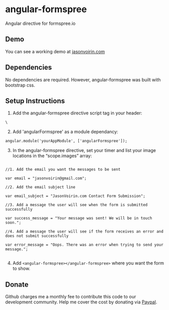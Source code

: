 # angular-formspree
Angular directive for formspree.io

## Demo
You can see a working demo at [jasonvoirin.com](http://www.jasonvoirin.com)

## Dependencies
No dependencies are required. However, angular-formspree was built with bootstrap css.

## Setup Instructions
1. Add the angular-formspree directive script tag in your header: <br>
<pre><code>\<script src="js/directives/angular-formspree.js"></script></code></pre>
2. Add 'angularFormspree' as a module dependancy:
<pre><code>angular.module('yourAppModule', ['angularFormspree']);</code></pre>
3. In the angular-formspree directive, set your timer and list your image locations in the “scope.images” array: <br>
<pre><code>
//1. Add the email you want the messages to be sent<br>
var email = "jasonvoirin@gmail.com";<br>
//2. Add the email subject line <br>
var email_subject = "JasonVoirin.com Contact Form Submission";<br>
//3. Add a message the user will see when the form is submitted successfully<br>
var success_message = "Your message was sent! We will be in touch soon.";<br>
//4. Add a message the user will see if the form receives an error and does not submit successfully<br>
var error_message = "Oops. There was an error when trying to send your message.";<br>
</code></pre>
4. Add <code>\<angular-formspree>\</angular-formspree></code> where you want the form to show.<br>


## Donate 
Github charges me a monthly fee to contribute this code to our development community. Help me cover the cost by donating via [Paypal](https://www.paypal.com/cgi-bin/webscr?cmd=_s-xclick&hosted_button_id=2SYBU2SUZCJUE).



